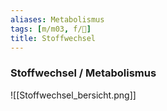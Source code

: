 ```yaml
---
aliases: Metabolismus
tags: [m/m03, f/🧪]
title: Stoffwechsel
---
```

### Stoffwechsel / Metabolismus
![[Stoffwechsel_bersicht.png]]


